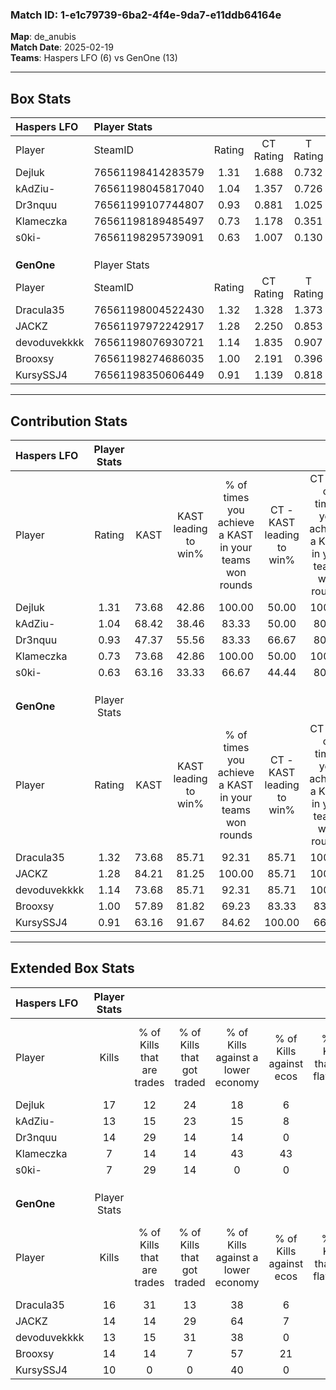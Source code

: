 ### Match ID: 1-e1c79739-6ba2-4f4e-9da7-e11ddb64164e  
**Map**: de_anubis  
**Match Date**: 2025-02-19  
**Teams**: Haspers LFO (6) vs GenOne (13)  

---  

## Box Stats  

| **Haspers LFO** | Player Stats      |        |           |          |       |      |       |         |        |      |     |
| :- | :- | :-: | :-: | :-: | :-: | :-: | :-: | :-: | :-: | :-: | :-: |
| Player          | SteamID           | Rating | CT Rating | T Rating | KAST  | ADR  | Kills | Assists | Deaths | K/D  | HS% |
| Dejluk          | 76561198414283579 |  1.31  |   1.688   |  0.732   | 73.68 | 80.9 |  17   |    2    |   12   | 1.42 | 58  |
| kAdZiu-         | 76561198045817040 |  1.04  |   1.357   |  0.726   | 68.42 | 76.8 |  13   |    1    |   13   | 1.00 | 84  |
| Dr3nquu         | 76561199107744807 |  0.93  |   0.881   |  1.025   | 47.37 | 88.3 |  14   |    0    |   14   | 1.00 | 50  |
| Klameczka       | 76561198189485497 |  0.73  |   1.178   |  0.351   | 73.68 | 60.6 |   7   |    8    |   15   | 0.47 | 42  |
| s0ki-           | 76561198295739091 |  0.63  |   1.007   |  0.130   | 63.16 | 41.8 |   7   |    3    |   13   | 0.54 | 28  |
|                 |                   |        |           |          |       |      |       |         |        |      |     |
|                 |                   |        |           |          |       |      |       |         |        |      |     |
|                 |                   |        |           |          |       |      |       |         |        |      |     |
| **GenOne**      | Player Stats      |        |           |          |       |      |       |         |        |      |     |
| Player          | SteamID           | Rating | CT Rating | T Rating | KAST  | ADR  | Kills | Assists | Deaths | K/D  | HS% |
| Dracula35       | 76561198004522430 |  1.32  |   1.328   |  1.373   | 73.68 | 79.8 |  16   |    4    |   10   | 1.60 | 68  |
| JACKZ           | 76561197972242917 |  1.28  |   2.250   |  0.853   | 84.21 | 77.2 |  14   |    6    |   11   | 1.27 | 57  |
| devoduvekkkk    | 76561198076930721 |  1.14  |   1.835   |  0.907   | 73.68 | 91.1 |  13   |    9    |   14   | 0.93 | 38  |
| Brooxsy         | 76561198274686035 |  1.00  |   2.191   |  0.396   | 57.89 | 62.8 |  14   |    3    |   12   | 1.17 | 50  |
| KursySSJ4       | 76561198350606449 |  0.91  |   1.139   |  0.818   | 63.16 | 69.8 |  10   |    3    |   11   | 0.91 | 30  |
---  

## Contribution Stats  

| **Haspers LFO** | Player Stats |       |                      |                                                        |                           |                                                             |                          |                                                            |
| :- | :-: | :-: | :-: | :-: | :-: | :-: | :-: | :-: |
| Player          |    Rating    | KAST  | KAST leading to win% | % of times you achieve a KAST in your teams won rounds | CT - KAST leading to win% | CT - % of times you achieve a KAST in your teams won rounds | T - KAST leading to win% | T - % of times you achieve a KAST in your teams won rounds |
| Dejluk          |     1.31     | 73.68 |        42.86         |                         100.00                         |           50.00           |                           100.00                            |          25.00           |                           100.00                           |
| kAdZiu-         |     1.04     | 68.42 |        38.46         |                         83.33                          |           50.00           |                            80.00                            |          20.00           |                           100.00                           |
| Dr3nquu         |     0.93     | 47.37 |        55.56         |                         83.33                          |           66.67           |                            80.00                            |          33.33           |                           100.00                           |
| Klameczka       |     0.73     | 73.68 |        42.86         |                         100.00                         |           50.00           |                           100.00                            |          25.00           |                           100.00                           |
| s0ki-           |     0.63     | 63.16 |        33.33         |                         66.67                          |           44.44           |                            80.00                            |           0.00           |                            0.00                            |
|                 |              |       |                      |                                                        |                           |                                                             |                          |                                                            |
|                 |              |       |                      |                                                        |                           |                                                             |                          |                                                            |
|                 |              |       |                      |                                                        |                           |                                                             |                          |                                                            |
| **GenOne**      | Player Stats |       |                      |                                                        |                           |                                                             |                          |                                                            |
| Player          |    Rating    | KAST  | KAST leading to win% | % of times you achieve a KAST in your teams won rounds | CT - KAST leading to win% | CT - % of times you achieve a KAST in your teams won rounds | T - KAST leading to win% | T - % of times you achieve a KAST in your teams won rounds |
| Dracula35       |     1.32     | 73.68 |        85.71         |                         92.31                          |           85.71           |                           100.00                            |          85.71           |                           85.71                            |
| JACKZ           |     1.28     | 84.21 |        81.25         |                         100.00                         |           85.71           |                           100.00                            |          77.78           |                           100.00                           |
| devoduvekkkk    |     1.14     | 73.68 |        85.71         |                         92.31                          |           85.71           |                           100.00                            |          85.71           |                           85.71                            |
| Brooxsy         |     1.00     | 57.89 |        81.82         |                         69.23                          |           83.33           |                            83.33                            |          80.00           |                           57.14                            |
| KursySSJ4       |     0.91     | 63.16 |        91.67         |                         84.62                          |          100.00           |                            66.67                            |          87.50           |                           100.00                           |
---  

## Extended Box Stats  

| **Haspers LFO** | Player Stats |                            |                            |                                    |                         |                              |                                 |        |                             |                                     |                          |                               |                            |
| :- | :-: | :-: | :-: | :-: | :-: | :-: | :-: | :-: | :-: | :-: | :-: | :-: | :-: |
| Player          |    Kills     | % of Kills that are trades | % of Kills that got traded | % of Kills against a lower economy | % of Kills against ecos | % of Kills that are flawless | % of Kills that are close duels | Deaths | % of Deaths that get traded | % of Deaths against a lower economy | % of Deaths against ecos | % of Deaths that are flawless | % of Deaths that are close |
| Dejluk          |      17      |             12             |             24             |                 18                 |            6            |              53              |                0                |   12   |              8              |                  8                  |            0             |              83               |             0              |
| kAdZiu-         |      13      |             15             |             23             |                 15                 |            8            |              62              |                0                |   13   |             23              |                 15                  |            0             |              69               |             8              |
| Dr3nquu         |      14      |             29             |             14             |                 14                 |            0            |              71              |                0                |   14   |              0              |                 14                  |            0             |              50               |             21             |
| Klameczka       |      7       |             14             |             14             |                 43                 |           43            |              43              |               14                |   15   |             33              |                 13                  |            0             |              67               |             13             |
| s0ki-           |      7       |             29             |             14             |                 0                  |            0            |              57              |                0                |   13   |             15              |                 15                  |            0             |              85               |             8              |
|                 |              |                            |                            |                                    |                         |                              |                                 |        |                             |                                     |                          |                               |                            |
|                 |              |                            |                            |                                    |                         |                              |                                 |        |                             |                                     |                          |                               |                            |
|                 |              |                            |                            |                                    |                         |                              |                                 |        |                             |                                     |                          |                               |                            |
| **GenOne**      | Player Stats |                            |                            |                                    |                         |                              |                                 |        |                             |                                     |                          |                               |                            |
| Player          |    Kills     | % of Kills that are trades | % of Kills that got traded | % of Kills against a lower economy | % of Kills against ecos | % of Kills that are flawless | % of Kills that are close duels | Deaths | % of Deaths that get traded | % of Deaths against a lower economy | % of Deaths against ecos | % of Deaths that are flawless | % of Deaths that are close |
| Dracula35       |      16      |             31             |             13             |                 38                 |            6            |              63              |                6                |   10   |             10              |                 50                  |            0             |              70               |             0              |
| JACKZ           |      14      |             14             |             29             |                 64                 |            7            |              64              |               21                |   11   |             27              |                 45                  |            0             |              64               |             0              |
| devoduvekkkk    |      13      |             15             |             31             |                 38                 |            0            |              77              |                0                |   14   |             29              |                 43                  |            7             |              29               |             0              |
| Brooxsy         |      14      |             14             |             7              |                 57                 |           21            |              71              |                7                |   12   |             17              |                 42                  |            0             |              67               |             0              |
| KursySSJ4       |      10      |             0              |             0              |                 40                 |            0            |              80              |               20                |   11   |              9              |                 36                  |            0             |              73               |             9              |
